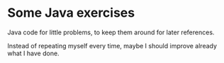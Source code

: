 # Some Java exercises

Java code for little problems, to keep them around for later references.

Instead of repeating myself every time,
maybe I should improve already what I have done.
